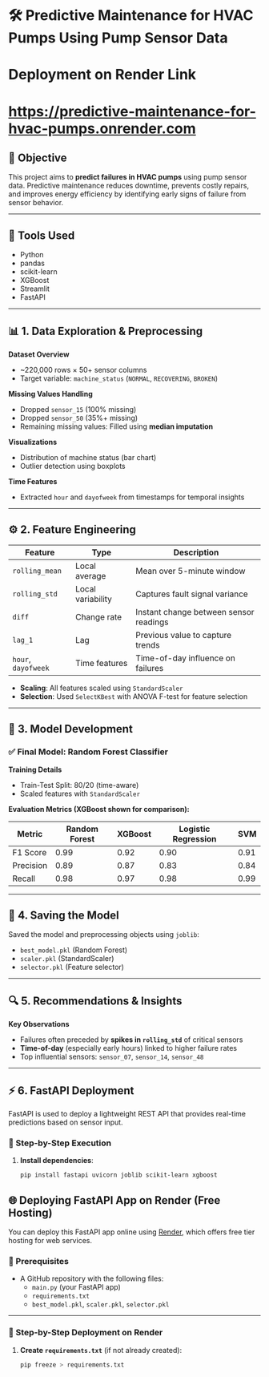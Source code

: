 # 🛠️ Predictive Maintenance for HVAC Pumps Using Pump Sensor Data


# Deployment on Render Link

# https://predictive-maintenance-for-hvac-pumps.onrender.com

## 📌 Objective
This project aims to **predict failures in HVAC pumps** using pump sensor data. Predictive maintenance reduces downtime, prevents costly repairs, and improves energy efficiency by identifying early signs of failure from sensor behavior.

---

## 🧰 Tools Used
- Python
- pandas
- scikit-learn
- XGBoost
- Streamlit
- FastAPI

---

## 📊 1. Data Exploration & Preprocessing

**Dataset Overview**
- ~220,000 rows × 50+ sensor columns
- Target variable: `machine_status` (`NORMAL`, `RECOVERING`, `BROKEN`)

**Missing Values Handling**
- Dropped `sensor_15` (100% missing)
- Dropped `sensor_50` (35%+ missing)
- Remaining missing values: Filled using **median imputation**

**Visualizations**
- Distribution of machine status (bar chart)
- Outlier detection using boxplots

**Time Features**
- Extracted `hour` and `dayofweek` from timestamps for temporal insights

---

## ⚙️ 2. Feature Engineering

| Feature       | Type         | Description                                 |
|---------------|--------------|---------------------------------------------|
| `rolling_mean`| Local average | Mean over 5-minute window                   |
| `rolling_std` | Local variability | Captures fault signal variance         |
| `diff`        | Change rate   | Instant change between sensor readings      |
| `lag_1`       | Lag           | Previous value to capture trends            |
| `hour`, `dayofweek` | Time features | Time-of-day influence on failures  |

- **Scaling**: All features scaled using `StandardScaler`
- **Selection**: Used `SelectKBest` with ANOVA F-test for feature selection

---

## 🤖 3. Model Development

### ✅ Final Model: **Random Forest Classifier**

**Training Details**
- Train-Test Split: 80/20 (time-aware)
- Scaled features with `StandardScaler`

**Evaluation Metrics (XGBoost shown for comparison):**

| Metric     | Random Forest | XGBoost | Logistic Regression | SVM   |
|------------|----------------|---------|----------------------|-------|
| F1 Score   | 0.99           | 0.92    | 0.90                 | 0.91  |
| Precision  | 0.89           | 0.87    | 0.83                 | 0.84  |
| Recall     | 0.98           | 0.97    | 0.98                 | 0.99  |

---

## 💾 4. Saving the Model

Saved the model and preprocessing objects using `joblib`:

- `best_model.pkl` (Random Forest)
- `scaler.pkl` (StandardScaler)
- `selector.pkl` (Feature selector)

---

## 🔍 5. Recommendations & Insights

**Key Observations**
- Failures often preceded by **spikes in `rolling_std`** of critical sensors
- **Time-of-day** (especially early hours) linked to higher failure rates
- Top influential sensors: `sensor_07`, `sensor_14`, `sensor_48`

---

## ⚡ 6. FastAPI Deployment

FastAPI is used to deploy a lightweight REST API that provides real-time predictions based on sensor input.

### 🚀 Step-by-Step Execution

1. **Install dependencies**:
   ```bash
   pip install fastapi uvicorn joblib scikit-learn xgboost
## 🌐 Deploying FastAPI App on Render (Free Hosting)

You can deploy this FastAPI app online using [Render](https://render.com), which offers free tier hosting for web services.

### 📝 Prerequisites
- A GitHub repository with the following files:
  - `main.py` (your FastAPI app)
  - `requirements.txt`
  - `best_model.pkl`, `scaler.pkl`, `selector.pkl`

---

### 🚀 Step-by-Step Deployment on Render

1. **Create `requirements.txt`** (if not already created):

   ```bash
   pip freeze > requirements.txt
